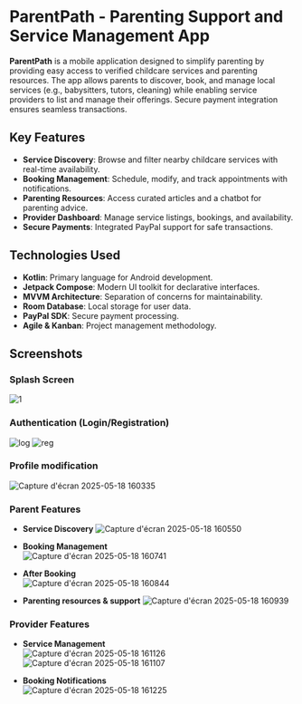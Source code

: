 # ParentPath - Parenting Support and Service Management App  

**ParentPath** is a mobile application designed to simplify parenting by providing easy access to verified childcare services and parenting resources. The app allows parents to discover, book, and manage local services (e.g., babysitters, tutors, cleaning) while enabling service providers to list and manage their offerings. Secure payment integration ensures seamless transactions.  

## Key Features  
- **Service Discovery**: Browse and filter nearby childcare services with real-time availability.  
- **Booking Management**: Schedule, modify, and track appointments with notifications.  
- **Parenting Resources**: Access curated articles and a chatbot for parenting advice.  
- **Provider Dashboard**: Manage service listings, bookings, and availability.  
- **Secure Payments**: Integrated PayPal support for safe transactions.  

## Technologies Used  
- **Kotlin**: Primary language for Android development.  
- **Jetpack Compose**: Modern UI toolkit for declarative interfaces.  
- **MVVM Architecture**: Separation of concerns for maintainability.  
- **Room Database**: Local storage for user data.  
- **PayPal SDK**: Secure payment processing.  
- **Agile & Kanban**: Project management methodology.  

## Screenshots  

### Splash Screen  
![1](https://github.com/user-attachments/assets/bb3ad186-5225-4481-8c92-9a2b0ad7d564)

### Authentication (Login/Registration)  
![log](https://github.com/user-attachments/assets/c3ba635d-c1ad-4f1d-9641-57cf13dd35c3)
![reg](https://github.com/user-attachments/assets/c60c53b5-66a5-4c18-b15c-00553f812e5a)

### Profile modification 
![Capture d'écran 2025-05-18 160335](https://github.com/user-attachments/assets/e47bd494-fc48-4a9d-9d1d-fdb63e60f87d)

### Parent Features  

- **Service Discovery**
![Capture d'écran 2025-05-18 160550](https://github.com/user-attachments/assets/02d5b1ec-cad8-41c6-bf93-cb59276dbf4e)

- **Booking Management**  
  ![Capture d'écran 2025-05-18 160741](https://github.com/user-attachments/assets/e8afaa1a-acb2-4e7c-a9df-88ce1eedda15)

- **After Booking**  
  ![Capture d'écran 2025-05-18 160844](https://github.com/user-attachments/assets/c2570e9c-c4fa-4233-85ba-2130d735fb8d)

- **Parenting resources & support**
![Capture d'écran 2025-05-18 160939](https://github.com/user-attachments/assets/eebf022c-b8aa-4b81-b7cb-bc9693a9af5c)


### Provider Features  
- **Service Management**  
![Capture d'écran 2025-05-18 161126](https://github.com/user-attachments/assets/d60d0f1f-2ab2-4c97-b695-0c8490e9c12a)
![Capture d'écran 2025-05-18 161107](https://github.com/user-attachments/assets/be1bbc6c-7fc9-4887-891d-101ed3f85093)
  
- **Booking Notifications**  
![Capture d'écran 2025-05-18 161225](https://github.com/user-attachments/assets/bedd60ea-b355-43e1-b92a-af69014e635a)
